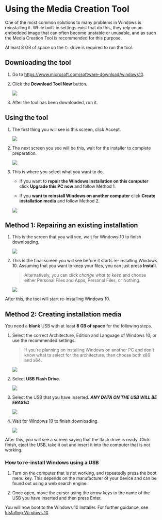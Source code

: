 # Using the Media Creation Tool

One of the most common solutions to many problems in Windows is reinstalling it. While built-in settings exist that do this, they rely on an embedded image that can often become unstable or unusable, and as such the Media Creation Tool is recommended for this purpose.

At least 8 GB of space on the `C:` drive is required to run the tool.

## Downloading the tool

1. Go to https://www.microsoft.com/software-download/windows10.

2. Click the **Download Tool Now** button.

   ![](img/using-the-media-creation-tool/downloadtoolnow.png)

3. After the tool has been downloaded, run it.

## Using the tool

1. The first thing you will see is this screen, click Accept.

   ![](img/using-the-media-creation-tool/licenseterms.png)

2. The next screen you see will be this, wait for the installer to complete preparation.

   ![](img/using-the-media-creation-tool/gettingthings.png)

3. This is where you select what you want to do.

   - If you want to **repair the Windows installation on this computer** click **Upgrade this PC now** and follow Method 1.

   - If you **want to reinstall Windows on another computer** click **Create installation media** and follow Method 2.

    ![](img/using-the-media-creation-tool/whatdoyouwanttodo.png)

## Method 1: Repairing an existing installation

1. This is the screen that you will see, wait for Windows 10 to finish downloading.

   ![](img/using-the-media-creation-tool/downloading.png)

2. This is the final screen you will see before it starts re-installing Windows 10. Assuming that you want to keep your files, you can just press **Install**.

   > Alternatively, you can click *change what to keep* and choose either Personal Files and Apps, Personal Files, or Nothing.

   ![](img/using-the-media-creation-tool/readytoinstall.png)

After this, the tool will start re-installing Windows 10.

## Method 2: Creating installation media

You need a **blank** USB with at least **8 GB of space** for the following steps.

1. Select the correct Architecture, Edition and Language of Windows 10, or use the recommended settings.

   > If you're planning on installing Windows on another PC and don't know what to select for the architecture, then choose both x86 and x64.

   ![](img/using-the-media-creation-tool/changelanguagearchitecture.png)

2. Select **USB Flash Drive**.

   ![](img/using-the-media-creation-tool/mediatouse.png)

3. Select the USB that you have inserted. ***ANY DATA ON THE USB WILL BE ERASED***

   ![](img/using-the-media-creation-tool/selectusb.png)

4. Wait for Windows 10 to finish downloading.

   ![](img/using-the-media-creation-tool/downloading.png)

After this, you will see a screen saying that the flash drive is ready. Click finish, eject the USB, take it out and insert it into the computer that is not working.

### How to re-install Windows using a USB

1. Turn on the computer that is not working, and repeatedly press the boot menu key. This depends on the manufacturer of your device and can be found out using a web search engine.

2. Once open, move the cursor using the arrow keys to the name of the USB you have inserted and then press Enter.

You will now boot to the Windows 10 Installer. For further guidance, see [Installing Windows 10](installing-windows-10).
